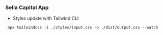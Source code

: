 ### Sella Capital App

- Styles update with Tailwind CLI

```
 npx tailwindcss -i ./styles/input.css -o ./dist/output.css --watch
```
